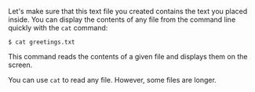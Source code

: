 Let's make sure that this text file you created contains the text you placed inside. You can display the contents of any file from the command line quickly with the `cat` command:


~~~command
$ cat greetings.txt
~~~

This command reads the contents of a given file and displays them on the screen.

You can use `cat` to read any file. However, some files are longer.




